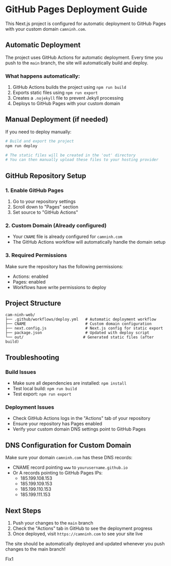 # GitHub Pages Deployment Guide

This Next.js project is configured for automatic deployment to GitHub Pages with your custom domain `camninh.com`.

## Automatic Deployment

The project uses GitHub Actions for automatic deployment. Every time you push to the `main` branch, the site will automatically build and deploy.

### What happens automatically:
1. GitHub Actions builds the project using `npm run build`
2. Exports static files using `npm run export`  
3. Creates a `.nojekyll` file to prevent Jekyll processing
4. Deploys to GitHub Pages with your custom domain

## Manual Deployment (if needed)

If you need to deploy manually:

```bash
# Build and export the project
npm run deploy

# The static files will be created in the 'out' directory
# You can then manually upload these files to your hosting provider
```

## GitHub Repository Setup

### 1. Enable GitHub Pages
1. Go to your repository settings
2. Scroll down to "Pages" section
3. Set source to "GitHub Actions"

### 2. Custom Domain (Already configured)
- Your `CNAME` file is already configured for `camninh.com`
- The GitHub Actions workflow will automatically handle the domain setup

### 3. Required Permissions
Make sure the repository has the following permissions:
- Actions: enabled
- Pages: enabled
- Workflows have write permissions to deploy

## Project Structure

```
cam-ninh-web/
├── .github/workflows/deploy.yml   # Automatic deployment workflow
├── CNAME                          # Custom domain configuration
├── next.config.js                 # Next.js config for static export
├── package.json                   # Updated with deploy script
└── out/                          # Generated static files (after build)
```

## Troubleshooting

### Build Issues
- Make sure all dependencies are installed: `npm install`
- Test local build: `npm run build`
- Test export: `npm run export`

### Deployment Issues
- Check GitHub Actions logs in the "Actions" tab of your repository
- Ensure your repository has Pages enabled
- Verify your custom domain DNS settings point to GitHub Pages

## DNS Configuration for Custom Domain

Make sure your domain `camninh.com` has these DNS records:
- CNAME record pointing `www` to `yourusername.github.io`
- Or A records pointing to GitHub Pages IPs:
  - 185.199.108.153
  - 185.199.109.153
  - 185.199.110.153
  - 185.199.111.153

## Next Steps

1. Push your changes to the `main` branch
2. Check the "Actions" tab in GitHub to see the deployment progress
3. Once deployed, visit `https://camninh.com` to see your site live

The site should be automatically deployed and updated whenever you push changes to the main branch! 


Fix1